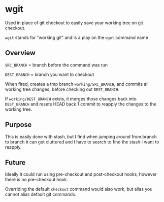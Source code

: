 # wgit
Used in place of git checkout to easily save your working tree on git checkout.

`wgit` stands for "working git" and is a play on the `wget` command name


## Overview
`SRC_BRANCH` = branch before the command was run

`DEST_BRANCH` = branch you want to checkout

When fired, creates a tmp branch `working/SRC_BRANCH`, and commits all working tree changes, before checking out `DEST_BRANCH`.

If `working/DEST_BRANCH` exists, it merges those changes back into `DEST_BRANCH` and resets HEAD back 1 commit to reapply the changes to the working tree.

## Purpose
This is easily done with stash, but I find when jumping around from branch to branch it can get cluttered and I have to search to find the stash I want to reapply.

## Future
Ideally it could run using pre-checkout and post-checkout hooks, however there is no pre-checkout hook.

Overriding the default `checkout` command would also work, but allas you cannot alias default git commands.
